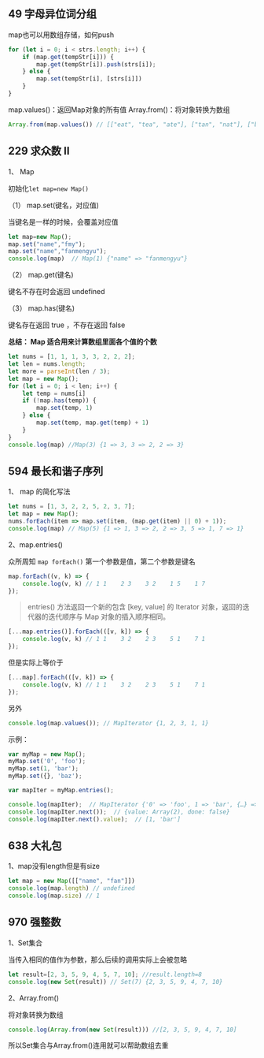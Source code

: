 ## 49 字母异位词分组

map也可以用数组存储，如何push

```javascript
for (let i = 0; i < strs.length; i++) {
	if (map.get(tempStr[i])) {
		map.get(tempStr[i]).push(strs[i]);
	} else {
		map.set(tempStr[i], [strs[i]])
	}
}
```

map.values()：返回Map对象的所有值
Array.from()：将对象转换为数组

```javascript
Array.from(map.values()) // [["eat", "tea", "ate"], ["tan", "nat"], ["bat"]]
```

## 229 求众数 II

1、 Map

初始化`let map=new Map()`

（1） map.set(键名，对应值)

当键名是一样的时候，会覆盖对应值

```javascript
let map=new Map();
map.set("name","fmy");
map.set("name","fanmengyu");
console.log(map)  // Map(1) {"name" => "fanmengyu"}
```

（2） map.get(键名)

键名不存在时会返回 undefined

（3） map.has(键名)

键名存在返回 true ，不存在返回 false

**总结： Map 适合用来计算数组里面各个值的个数**

```javascript
let nums = [1, 1, 1, 3, 3, 2, 2, 2];
let len = nums.length;
let more = parseInt(len / 3);
let map = new Map();
for (let i = 0; i < len; i++) {
	let temp = nums[i]
	if (!map.has(temp)) {
		map.set(temp, 1)
	} else {
		map.set(temp, map.get(temp) + 1)
	}
}
console.log(map) //Map(3) {1 => 3, 3 => 2, 2 => 3}
```


## 594 最长和谐子序列

1、 map 的简化写法

```javascript
let nums = [1, 3, 2, 2, 5, 2, 3, 7];
let map = new Map();
nums.forEach(item => map.set(item, (map.get(item) || 0) + 1));
console.log(map) // Map(5) {1 => 1, 3 => 2, 2 => 3, 5 => 1, 7 => 1}
```

2、map.entries()

众所周知 `map forEach()` 第一个参数是值，第二个参数是键名

```javascript
map.forEach((v, k) => {
    console.log(v, k) // 1 1    2 3    3 2    1 5    1 7
});
```

> entries() 方法返回一个新的包含 [key, value] 的 Iterator 对象，返回的迭代器的迭代顺序与 Map 对象的插入顺序相同。

```javascript
[...map.entries()].forEach(([v, k]) => {
    console.log(v, k) // 1 1    3 2    2 3    5 1    7 1
});
```

但是实际上等价于

```javascript
[...map].forEach(([v, k]) => {
    console.log(v, k) // 1 1    3 2    2 3    5 1    7 1
});
```

另外

```javascript
console.log(map.values()); // MapIterator {1, 2, 3, 1, 1}
```

示例：

```javascript
var myMap = new Map();
myMap.set('0', 'foo');
myMap.set(1, 'bar');
myMap.set({}, 'baz');

var mapIter = myMap.entries();

console.log(mapIter);  // MapIterator {'0' => 'foo', 1 => 'bar', {…} => 'baz'}
console.log(mapIter.next());  // {value: Array(2), done: false}
console.log(mapIter.next().value);  // [1, 'bar']
```

## 638 大礼包

1、map没有length但是有size

```javascript
let map = new Map([["name", "fan"]])
console.log(map.length) // undefined
console.log(map.size) // 1
```

## 970 强整数

1、Set集合

当传入相同的值作为参数，那么后续的调用实际上会被忽略

```javascript
let result=[2, 3, 5, 9, 4, 5, 7, 10]; //result.length=8
console.log(new Set(result)) // Set(7) {2, 3, 5, 9, 4, 7, 10}
```

2、Array.from()

将对象转换为数组

```javascript
console.log(Array.from(new Set(result))) //[2, 3, 5, 9, 4, 7, 10]
```

所以Set集合与Array.from()连用就可以帮助数组去重
